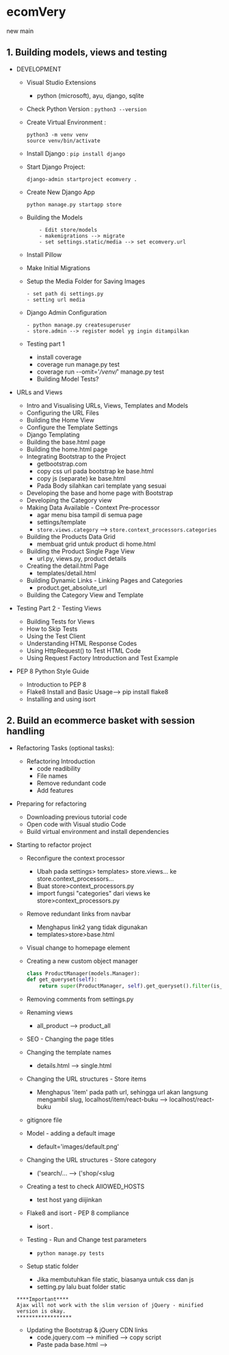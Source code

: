 # ecomVery
new main
## 1. Building models, views and testing
- DEVELOPMENT
    - Visual Studio Extensions
        - python (microsoft), ayu, django, sqlite
    - Check Python Version : `python3 --version`
    - Create Virtual Environment : 
        ```
        python3 -m venv venv
        source venv/bin/activate
        ```
    - Install Django : `pip install django`
    - Start Django Project:
        ```
        django-admin startproject ecomvery .

        ```
    - Create New Django App
        ```
        python manage.py startapp store

        ```
    - Building the Models
        ```
            - Edit store/models
            - makemigrations --> migrate
            - set settings.static/media --> set ecomvery.url

        ```
    - Install Pillow
    - Make Initial Migrations
    - Setup the Media Folder for Saving Images
        ```
        - set path di settings.py
        - setting url media
        ```
    - Django Admin Configuration
        ```
        - python manage.py createsuperuser
        - store.admin --> register model yg ingin ditampilkan
        ```

    - Testing part 1
        - install coverage
        - coverage run manage.py test
        - coverage run --omit='*/venv/*' manage.py test
        - Building Model Tests?

- URLs and Views
    - Intro and Visualising URLs, Views, Templates and Models
    - Configuring the URL Files
    - Building the Home View
    - Configure the Template Settings
    - Django Templating
    - Building the base.html page
    - Building the home.html page
    - Integrating Bootstrap to the Project
        - getbootstrap.com
        - copy css url pada bootstrap ke base.html
        - copy js (separate) ke base.html
        - Pada Body silahkan cari template yang sesuai
    - Developing the base and home page with Bootstrap
    - Developing the Category view
    - Making Data Available - Context Pre-processor
        - agar menu bisa tampil di semua page
        - settings/template
        - `store.views.category` --> `store.context_processors.categories`
    - Building the Products Data Grid
        - membuat grid untuk product di home.html
    - Building the Product Single Page View
        - url.py, views.py, product details
    - Creating the detail.html Page
        - templates/detail.html
    - Building Dynamic Links - Linking Pages and Categories
        - product.get_absolute_url
    - Building the Category View and Template

- Testing Part 2 - Testing Views
    - Building Tests for Views
    - How to Skip Tests
    - Using the Test Client
    - Understanding HTML Response Codes
    - Using HttpRequest() to Test HTML Code
    - Using Request Factory Introduction and Test Example

- PEP 8 Python Style Guide
    - Introduction to PEP 8
    - Flake8 Install and Basic Usage--> pip install flake8
    - Installing and using isort

## 2. Build an ecommerce basket with session handling
- Refactoring Tasks (optional tasks):
    - Refactoring Introduction
        - code readibility
        - File names
        - Remove redundant code
        - Add features
- Preparing for refactoring
    - Downloading previous tutorial code
    - Open code with Visual studio Code
    - Build virtual environment and install dependencies
- Starting to refactor project
    - Reconfigure the context processor
        - Ubah pada settings> templates> store.views... ke store.context_processors...
        - Buat store>context_processors.py
        - import fungsi "categories" dari views ke store>context_processors.py
    - Remove redundant links from navbar
        - Menghapus link2 yang tidak digunakan
        - templates>store>base.html
    - Visual change to homepage element
    
    - Creating a new custom object manager
        ```py
        class ProductManager(models.Manager):
        def get_queryset(self):
            return super(ProductManager, self).get_queryset().filter(is_active=True)
        ```
    - Removing comments from settings.py
    - Renaming views
        - all_product --> product_all
    - SEO - Changing the page titles 
    - Changing the template names
        - details.html --> single.html
    - Changing the URL structures - Store items
        - Menghapus 'item' pada path url, sehingga url akan langsung mengambil slug, localhost/item/react-buku --> localhost/react-buku
    - gitignore file
    - Model - adding a default image
        - default='images/default.png'
    - Changing the URL structures - Store category
        - ('search/<slug>... --> ('shop/<slug
    - Creating a test to check AllOWED_HOSTS
        - test host yang diijinkan
    - Flake8 and isort - PEP 8 compliance
        - isort .
    - Testing - Run and Change test parameters
        - `python manage.py tests`
    - Setup static folder
        - Jika membutuhkan file static, biasanya untuk css dan js
        - setting.py lalu buat folder static
    ```
    ****Important****
    Ajax will not work with the slim version of jQuery - minified version is okay.
    ******************
    ```

    - Updating the Bootstrap & jQuery CDN links
        - code.jquery.com --> minified --> copy script
        - Paste pada base.html --> <script>
    - Finished refactoring
        - kode mudah dibaca
        - penamaan files
        - menghilangkan kode yang tumpang tindih/redundant
        - menambahkan fitur
- Introducing Sessions (optional step):
    - Pengenalan session
        - session adalah informasi yang bersifat sementara dan interaktif
        - satu user per session - melakukan perubahan data berdasarkan per kunjungan user
        - Menyimpan data pada server-side
        - User menerima session ID
        - session ID dibutuhkan untuk pengambilan data
    - Visual explanation of sessions - penjelasan
         - ![session](https://user-images.githubusercontent.com/24581953/143838596-0e442daf-eec2-46ab-b222-b0e3bf1d0177.jpg)
    - Viewing the Django database - session table
        - plugin SQLlite-vscode
        - sudo install sqlite
        - table django_session
        - cek session by shell:
            - python manage.py shell
            ```
            from django.contrib.sessions.models import Session
            s = Session.objects.get(pk='5n6oxua39ths121v1r2ptjb68d9kqm5w')
            s.get_decoded()
            ```
    - Viewing the session in the browser console
    ![sessions](https://user-images.githubusercontent.com/24581953/144684799-90811cde-912f-468f-8c8d-ab17530054ea.jpg)
    ![sessions2](https://user-images.githubusercontent.com/24581953/144684821-fc5f9842-bd08-41ae-b1bc-32ad6db55957.jpg)
    - Django required resources to enable sessions
    ![sessions3](https://user-images.githubusercontent.com/24581953/144684838-73c4cf78-6958-4c1d-9180-d7601df66e5b.jpg)


- Development Part 1.0 (Preparing the project):
    - Introduction
    - Create a new app - basket
    - Remove unnecessary files
    - Configure the URL's for the basket
    - Building the basket summary view
    - Building the basket summary template
    - Making the basket icon/button for the navbar
    - VSC extension for formatting HTML/Python template files

- Development Part 1.2 (Building a Session):
    - Building sessions
    - Building the context_processor file
    - Testing the initial session setup

- Development Part 1.3 (Creating add functionality):
    - Building the add to cart button functionality (Ajax)
    - URL for a the add function
    - view for the add function
    - updating the basket class
    - Adding the Qty to the session data

- Development Part 2.0 (Deleting basket/session data):
    - Introduction - deleting session data
    - Creating the basket summary template
    - Iterating over the session data
    - Get the total price of the basket items  

- Development Part 2.1(Front-end - deleting basket/session data):
    - Introduction - Ajax for deleting items
    - Creating Ajax for deleting basket items
    - Building a basket URL
    - Creating a delete function in view
    - Handling remove items in the basket class
    - Resolving the unique DOM ID issue with Ajax
    - Removing elements from the page with JavaScript

- Development Part 3.0 (Updating basket/session data):
    - Introduction - updating session data
    - Capturing the user selection
    - Create a URL for updating data
    - Create the view function
    - Further developing the basket class
    - Developing the front-end code for update
    - Resolving known issues
    - Resolving final issue

- Testing
    - Introduction 
    - Running existing tests
    - Running coverage - assessing tests required
    - Building tests for the basket app
